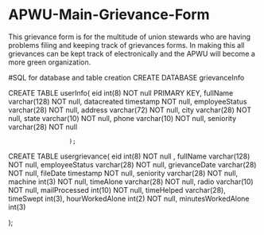 # APWU-Main-Grievance-Form
This grievance form is for the multitude of union stewards who are having problems filing and keeping track of grievances forms.
In making this all grievances can be kept track of electronically and the APWU will become a 
more green organization.


#SQL for database and table creation
CREATE DATABASE grievanceInfo



CREATE TABLE userInfo(
    eid int(8) NOT null PRIMARY KEY,
    fullName varchar(128) NOT null,
    datacreated timestamp NOT null,
    employeeStatus varchar(28) NOT null,
    address varchar(72) NOT null,
    city varchar(28) NOT null,
    state varchar(10) NOT null,
    phone varchar(10) NOT null,
    seniority varchar(28) NOT null
             
                     );
CREATE TABLE usergrievance(
	eid int(8) NOT null ,
    fullName varchar(128) NOT null,
    employeeStatus varchar(28) NOT null,
    grievanceDate varchar(28) NOT null,
    fileDate timestamp NOT null,
    seniority varchar(28) NOT null,
    machine int(3) NOT null,
    timeAlone varchar(28) NOT null,
    radio varchar(10) NOT null,
    mailProcessed int(10) NOT null,
    timeHelped varchar(28),
    timeSwept int(3),
    hourWorkedAlone int(2) NOT null,
    minutesWorkedAlone int(3) 
    
);
